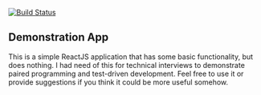 [![Build Status](https://t-ci.org/shadish/react-tdd-demo.svg?branch=master)](https://travis-ci.org/shadish/react-tdd-demo)

## Demonstration App

This is a simple ReactJS application that has some basic functionality, but does nothing. I had need of this for technical interviews to demonstrate paired programming and test-driven development. Feel free to use it or provide suggestions if you think it could be more useful somehow.

